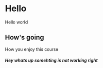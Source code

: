 # Hello


Hello world

## How's going

How you enjoy this course

##### Hey whats up somehting is not working right